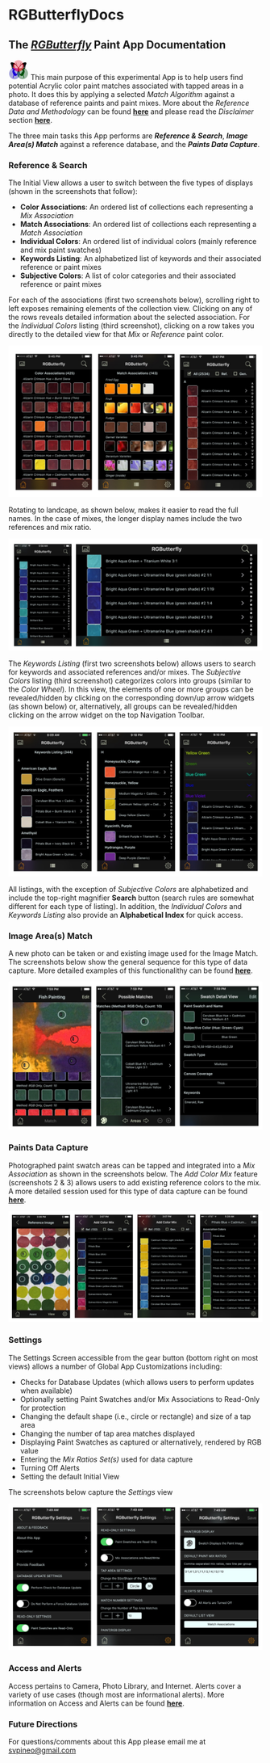 # RGButterflyDocs

## The [_RGButterfly_](https://spineo.github.io/RGButterflyDocs/) Paint App Documentation

![RGButterfly Logo](images/RGButterfly_Logo.png) This main purpose of this experimental App is to help users find potential Acrylic color paint matches associated with tapped areas in a photo. It does this by applying a selected _Match Algorithm_ against a database of reference paints and paint mixes. More about the _Reference Data and Methodology_ can be found __[here](About.md)__ and please read the _Disclaimer_ section __[here](Disclaimer.md)__.

The three main tasks this App performs are ___Reference & Search___, ___Image Area(s) Match___ against a reference database, and the ___Paints Data Capture___.

### Reference & Search

The Initial View allows a user to switch between the five types of displays (shown in the screenshots that follow):
* __Color Associations__: An ordered list of collections each representing a _Mix Association_
* __Match Associations__: An ordered list of collections each representing a _Match Association_
* __Individual Colors__: An ordered list of individual colors (mainly reference and mix paint swatches)
* __Keywords Listing__: An alphabetized list of keywords and their associated reference or paint mixes
* __Subjective Colors__: A list of color categories and their associated reference or paint mixes

For each of the associations (first two screenshots below), scrolling right to left exposes remaining elements of the collection view. Clicking on any of the rows reveals detailed information about the selected association. For the _Individual Colors_ listing (third screenshot), clicking on a row takes you directly to the detailed view for that _Mix_ or _Reference_ paint color.

![Assoc, Match, and All Views](images/Assoc_Match_and_AllViews.jpg)

Rotating to landcape, as shown below, makes it easier to read the full names. In the case of mixes, the longer display names include the two references and mix ratio.

![All Portrait and Landscape](images/All_Port_and_LandView.jpg)

The _Keywords Listing_ (first two screenshots below) allows users to search for keywords and associated references and/or mixes. The _Subjective Colors_ listing (third screenshot) categorizes colors into groups (similar to the _Color Wheel_). In this view, the elements of one or more groups can be revealed/hidden by clicking on the corresponding down/up arrow widgets (as shown below) or, alternatively, all groups can be revealed/hidden clicking on the arrow widget on the top Navigation Toolbar.

![Keyw and Subj Views](images/Keyw_and_SubjViews.jpg)

All listings, with the exception of _Subjective Colors_ are alphabetized and include the top-right magnifier __Search__ button (search rules are somewhat different for each type of listing). In addition, the _Individual Colors_ and _Keywords Listing_ also provide an __Alphabetical Index__ for quick access.

### Image Area(s) Match

A new photo can be taken or and existing image used for the Image Match. The screenshots below show the general sequence for this type of data capture. More detailed examples of this functionalithy can be found __[here](ImageMatch.md)__.

![MatchViews](images/MatchViews.jpg)


### Paints Data Capture

Photographed paint swatch areas can be tapped and integrated into a _Mix Association_ as shown in the screenshots below. The _Add Color Mix_ feature (screenshots 2 & 3) allows users to add existing reference colors to the mix. A more detailed session used for this type of data capture can be found __[here](DataCapture.md)__.

![DataCapture](images/ManualDataCapture.jpg)

### Settings

The Settings Screen accessible from the gear button (bottom right on most views) allows a number of Global App Customizations including:
* Checks for Database Updates (which allows users to perform updates when available)
* Optionally setting Paint Swatches and/or Mix Associations to Read-Only for protection
* Changing the default shape (i.e., circle or rectangle) and size of a tap area
* Changing the number of tap area matches displayed
* Displaying Paint Swatches as captured or alternatively, rendered by RGB value
* Entering the _Mix Ratios Set(s)_ used for data capture
* Turning Off Alerts
* Setting the default Initial View

The screenshots below capture the _Settings_ view

![Settings](images/Settings.jpg)

### Access and Alerts

Access pertains to Camera, Photo Library, and Internet. Alerts cover a variety of use cases (though most are informational alerts). More information on Access and Alerts can be found __[here](AccessAndAlerts.md)__.  



### Future Directions

For questions/comments about this App please email me at [svpineo@gmail.com](mailto:svpineo@gmail.com)
